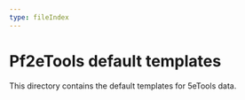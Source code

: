 ```yaml
---
type: fileIndex
---
```

# Pf2eTools default templates

This directory contains the default templates for 5eTools data.
